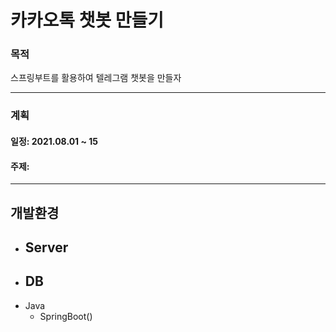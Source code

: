 # 카카오톡 챗봇 만들기

### 목적

스프링부트를 활용하여 텔레그램 챗봇을 만들자

---

### 계획

#### 일정: 2021.08.01 ~ 15

#### 주제: 

----

## 개발환경

- Server
  - 
- DB
  - 
- Java
  - SpringBoot()





